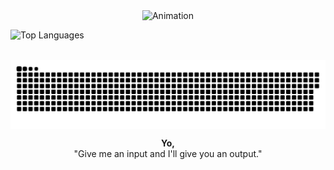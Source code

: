 <!-- markdownlint-disable -->

<style>
  .container {
    display: flex;
    justify-content: center;
    gap: 2rem;
    flex-wrap: wrap;
    margin-top: 1em;
    width: fit-content;
    margin-left: auto;
    margin-right: auto;
  }

  .container > .image-wrapper {
    flex: 1 1 50%;
    min-width: 300px;
  }

  .container img {
    width: 100%;
    height: auto;
    display: block;
  }

  .gif-container {
    text-align: center;
  }

  .caption {
    text-align: center;
    margin-top: 1em;
  }
</style>

<div class="gif-container">
  <img src="anim.gif" alt="Animation" style="max-width:100%;"/>
</div>

<div class="container">
  <div class="image-wrapper">
    <img src="https://github-readme-stats.vercel.app/api/top-langs/?username=intelligent-username&theme=dark&hide_border=false&include_all_commits=false&count_private=true&layout=compact" alt="Top Languages">
  </div>

  <div class="image-wrapper">
    <picture>
      <source media="(prefers-color-scheme: dark)" srcset="https://github.com/intelligent-username/intelligent-username/raw/main/dist/github-snake-dark.svg" />
      <source media="(prefers-color-scheme: light)" srcset="https://github.com/intelligent-username/intelligent-username/raw/main/dist/github-snake.svg" />
      <img alt="github-snake" src="https://github.com/intelligent-username/intelligent-username/raw/main/dist/github-snake.svg">
    </picture>
  </div>
</div>

<div class="caption">
  <strong>Yo, <span style="color:#61dafb;"></span></strong><br/>
  "Give me an input and I'll give you an output."
</div>
